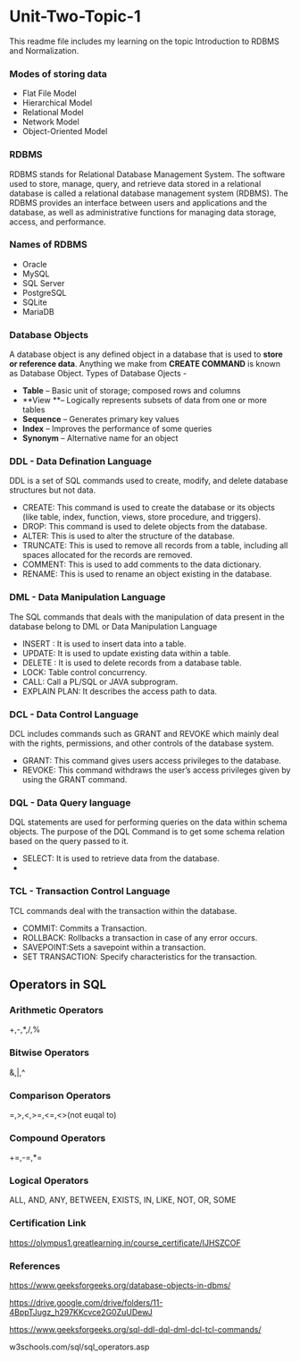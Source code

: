 # Unit-Two-Topic-1
This readme file includes my learning on the topic Introduction to RDBMS and Normalization.

### Modes of storing data
- Flat File Model
- Hierarchical Model
- Relational Model
- Network Model
- Object-Oriented Model

### RDBMS
RDBMS stands for Relational Database Management System. The software used to store, manage, query, and retrieve data stored in a relational database is called a relational database management system (RDBMS). The RDBMS provides an interface between users and applications and the database, as well as administrative functions for managing data storage, access, and performance.

### Names of RDBMS
- Oracle
- MySQL
- SQL Server
- PostgreSQL
- SQLite
- MariaDB

### Database Objects
A database object is any defined object in a database that is used to **store or reference data**. Anything we make from **CREATE COMMAND** is known as Database Object.
Types of Database Ojects -
- **Table** – Basic unit of storage; composed rows and columns
- **View **– Logically represents subsets of data from one or more tables
- **Sequence** – Generates primary key values
- **Index** – Improves the performance of some queries
- **Synonym** – Alternative name for an object

### DDL - Data Defination Language
DDL is a set of SQL commands used to create, modify, and delete database structures but not data. 

- CREATE: This command is used to create the database or its objects (like table, index, function, views, store procedure, and triggers).
- DROP: This command is used to delete objects from the database.
- ALTER: This is used to alter the structure of the database.
- TRUNCATE: This is used to remove all records from a table, including all spaces allocated for the records are removed.
- COMMENT: This is used to add comments to the data dictionary.
- RENAME: This is used to rename an object existing in the database.

### DML - Data Manipulation Language
The SQL commands that deals with the manipulation of data present in the database belong to DML or Data Manipulation Language
- INSERT : It is used to insert data into a table.
- UPDATE: It is used to update existing data within a table.
- DELETE : It is used to delete records from a database table.
- LOCK: Table control concurrency.
- CALL: Call a PL/SQL or JAVA subprogram.
- EXPLAIN PLAN: It describes the access path to data.

### DCL - Data Control Language
DCL includes commands such as GRANT and REVOKE which mainly deal with the rights, permissions, and other controls of the database system. 
- GRANT: This command gives users access privileges to the database.
- REVOKE: This command withdraws the user’s access privileges given by using the GRANT command.

### DQL - Data Query language
DQL statements are used for performing queries on the data within schema objects. The purpose of the DQL Command is to get some schema relation based on the query passed to it. 
- SELECT: It is used to retrieve data from the database.
- 
### TCL - Transaction Control Language
TCL commands deal with the transaction within the database. 
- COMMIT: Commits a Transaction.
- ROLLBACK: Rollbacks a transaction in case of any error occurs.
- SAVEPOINT:Sets a savepoint within a transaction.
- SET TRANSACTION: Specify characteristics for the transaction.

## Operators in SQL
### Arithmetic Operators
+,-,*,/,%

### Bitwise Operators
&,|,^

### Comparison Operators
=,>,<,>=,<=,<>(not euqal to)

### Compound Operators
+=,-=,*=

### Logical Operators
ALL, AND, ANY, BETWEEN, EXISTS, IN, LIKE, NOT, OR, SOME

### Certification Link
https://olympus1.greatlearning.in/course_certificate/IJHSZCOF

### References
https://www.geeksforgeeks.org/database-objects-in-dbms/

https://drive.google.com/drive/folders/11-4BppTJugz_h297KKcvce2G0ZuUDewJ

https://www.geeksforgeeks.org/sql-ddl-dql-dml-dcl-tcl-commands/

w3schools.com/sql/sql_operators.asp



